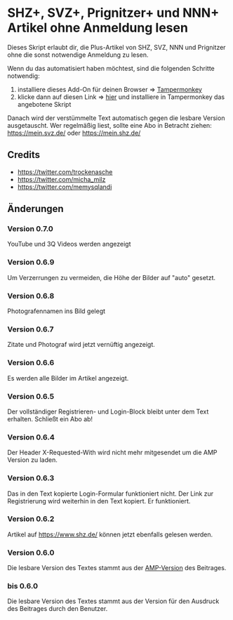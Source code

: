 # SHZ+, SVZ+, Prignitzer+ und NNN+ Artikel ohne Anmeldung lesen

Dieses Skript erlaubt dir, die Plus-Artikel von SHZ, SVZ, NNN und Prignitzer ohne die sonst notwendige Anmeldung zu lesen. 

Wenn du das automatisiert haben möchtest, sind die folgenden Schritte notwendig:

1. installiere dieses Add-On für deinen Browser => [Tampermonkey](https://tampermonkey.net)
2. klicke dann auf diesen Link => [hier](https://gist.githubusercontent.com/michamilz/6c9c115606c64a4136ee4581d964fa46/raw/svzplus.user.js) und installiere in Tampermonkey das angebotene Skript 

Danach wird der verstümmelte Text automatisch gegen die lesbare Version ausgetauscht. Wer regelmäßig liest, sollte eine Abo in Betracht ziehen: https://mein.svz.de/ oder https://mein.shz.de/

## Credits

* https://twitter.com/trockenasche
* https://twitter.com/micha_milz
* https://twitter.com/memysqlandi

## Änderungen

### Version 0.7.0

YouTube und 3Q Videos werden angezeigt

### Version 0.6.9

Um Verzerrungen zu vermeiden, die Höhe der Bilder auf "auto" gesetzt.

### Version 0.6.8

Photografennamen ins Bild gelegt

### Version 0.6.7

Zitate und Photograf wird jetzt vernüftig angezeigt.

### Version 0.6.6

Es werden alle Bilder im Artikel angezeigt.

### Version 0.6.5

Der vollständiger Registrieren- und Login-Block bleibt unter dem Text erhalten.
Schließt ein Abo ab!

### Version 0.6.4

Der Header X-Requested-With wird nicht mehr mitgesendet um die AMP Version zu laden.

### Version 0.6.3

Das in den Text kopierte Login-Formular funktioniert nicht. Der Link zur Registrierung wird weiterhin in den Text kopiert. Er funktioniert.

### Version 0.6.2

Artikel auf https://www.shz.de/ können jetzt ebenfalls gelesen werden.

### Version 0.6.0

Die lesbare Version des Textes stammt aus der [AMP-Version](https://de.wikipedia.org/wiki/Accelerated_Mobile_Pages) des Beitrages.

### bis 0.6.0

Die lesbare Version des Textes stammt aus der Version für den Ausdruck des Beitrages durch den Benutzer.
